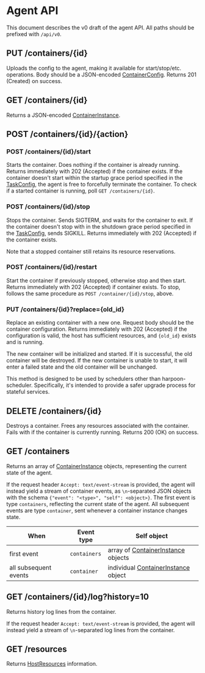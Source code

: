 # Agent API

This document describes the v0 draft of the agent API.
All paths should be prefixed with `/api/v0`.


## PUT /containers/{id}

Uploads the config to the agent, making it available for start/stop/etc.
operations. Body should be a JSON-encoded [ContainerConfig][containerconfig].
Returns 201 (Created) on success.


## GET /containers/{id}

Returns a JSON-encoded [ContainerInstance][containerinstance].


## POST /containers/{id}/{action}

### POST /containers/{id}/start

Starts the container. Does nothing if the container is already running.
Returns immediately with 202 (Accepted) if the container exists. If the
container doesn't start within the startup grace period specified in the
[TaskConfig][taskconfig], the agent is free to forcefully terminate the
container. To check if a started container is running, poll `GET
/containers/{id}`.

### POST /containers/{id}/stop

Stops the container. Sends SIGTERM, and waits for the container to exit. If
the container doesn't stop with in the shutdown grace period specified in the
[TaskConfig][taskconfig], sends SIGKILL. Returns immediately with 202
(Accepted) if the container exists.

Note that a stopped container still retains its resource reservations.

### POST /containers/{id}/restart

Start the container if previously stopped, otherwise stop and then start.
Returns immediately with 202 (Accepted) if container exists. To stop, follows
the same procedure as `POST /container/{id}/stop`, above.

### PUT /containers/{id}?replace={old_id}

Replace an existing container with a new one. Request body should be the
container configuration. Returns immediately with 202 (Accepted) if the
configuration is valid, the host has sufficient resources, and `{old_id}`
exists and is running.

The new container will be initialized and started. If it is successful, the old
container will be destroyed. If the new container is unable to start, it will
enter a failed state and the old container will be unchanged.

This method is designed to be used by schedulers other than harpoon-scheduler.
Specifically, it's intended to provide a safer upgrade process for stateful
services.

## DELETE /containers/{id}

Destroys a container. Frees any resources associated with the container. Fails
with if the container is currently running. Returns 200 (OK) on success.

## GET /containers

Returns an array of [ContainerInstance][containerinstance] objects,
representing the current state of the agent.

If the request header `Accept: text/event-stream` is provided, the agent will
instead yield a stream of container events, as `\n`-separated JSON objects
with the schema `{"event": "<type>", "self": <object>}`. The first event is
type `containers`, reflecting the current state of the agent. All subsequent
events are type `container`, sent whenever a container instance changes state.

When                  | Event type   | Self object
----------------------|--------------|-------------------------------------------
first event           | `containers` | array of [ContainerInstance][containerinstance] objects
all subsequent events | `container`  | individual [ContainerInstance][containerinstance] object

## GET /containers/{id}/log?history=10

Returns history log lines from the container.

If the request header `Accept: text/event-stream` is provided, the agent will
instead yield a stream of `\n`-separated log lines from the container.


## GET /resources

Returns [HostResources][hostresources] information.


[containerconfig]: http://godoc.org/github.com/soundcloud/harpoon/harpoon-agent/lib#ContainerConfig
[containerinstance]: http://godoc.org/github.com/soundcloud/harpoon/harpoon-agent/lib#ContainerInstance
[hostresources]: http://godoc.org/github.com/soundcloud/harpoon/harpoon-agent/lib#HostResources
[taskconfig]: http://godoc.org/github.com/soundcloud/harpoon/harpoon-configstore/lib#TaskConfig
